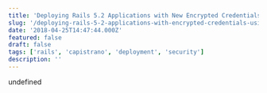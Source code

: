 ```yaml
---
title: 'Deploying Rails 5.2 Applications with New Encrypted Credentials using Capistrano'
slug: '/deploying-rails-5-2-applications-with-encrypted-credentials-using-capistrano'
date: '2018-04-25T14:47:44.000Z'
featured: false
draft: false
tags: ['rails', 'capistrano', 'deployment', 'security']
description: ''
---
```


undefined
